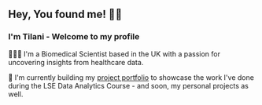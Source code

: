 ## Hey, You found me! 👐🏾
### I'm Tilani - Welcome to my profile 

👩🏽‍🔬 I'm a Biomedical Scientist based in the UK with a passion for uncovering insights from healthcare data. 

🌱 I'm currently building my [project portfolio](https://github.com/TilaniDW/Portfolio) to showcase the work I've done during the LSE Data Analytics Course  - and soon, my personal projects as well.
